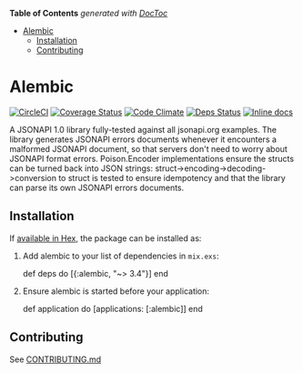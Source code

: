 <!-- START doctoc generated TOC please keep comment here to allow auto update -->
<!-- DON'T EDIT THIS SECTION, INSTEAD RE-RUN doctoc TO UPDATE -->
**Table of Contents**  *generated with [DocToc](https://github.com/thlorenz/doctoc)*

- [Alembic](#alembic)
  - [Installation](#installation)
  - [Contributing](#contributing)

<!-- END doctoc generated TOC please keep comment here to allow auto update -->

# Alembic

[![CircleCI](https://circleci.com/gh/C-S-D/alembic.svg?style=svg)](https://circleci.com/gh/C-S-D/alembic)
[![Coverage Status](https://coveralls.io/repos/github/C-S-D/alembic/badge.svg?branch=master)](https://coveralls.io/github/C-S-D/alembic?branch=master)
[![Code Climate](https://codeclimate.com/github/C-S-D/alembic/badges/gpa.svg)](https://codeclimate.com/github/C-S-D/alembic)
[![Deps Status](https://beta.hexfaktor.org/badge/all/github/C-S-D/alembic.svg)](https://beta.hexfaktor.org/github/C-S-D/alembic)
[![Inline docs](http://inch-ci.org/github/C-S-D/alembic.svg)](http://inch-ci.org/github/C-S-D/alembic)

A JSONAPI 1.0 library fully-tested against all jsonapi.org examples.  The library generates JSONAPI errors documents whenever it encounters a malformed JSONAPI document, so that servers don't need to worry about JSONAPI format errors.  Poison.Encoder implementations ensure the structs can be turned back into JSON strings: struct->encoding->decoding->conversion to struct is tested to ensure idempotency and that the library can parse its own JSONAPI errors documents.

## Installation

If [available in Hex](https://hex.pm/docs/publish), the package can be installed as:

  1. Add alembic to your list of dependencies in `mix.exs`:

        def deps do
          [{:alembic, "~> 3.4"}]
        end

  2. Ensure alembic is started before your application:

        def application do
          [applications: [:alembic]]
        end

## Contributing

See [CONTRIBUTING.md](CONTRIBUTING.md)
